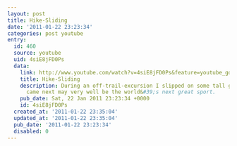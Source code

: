 ```yaml
---
layout: post
title: Hike-Sliding
date: '2011-01-22 23:23:34'
categories: post youtube
entry:
  id: 460
  source: youtube
  uid: 4siE8jFD0Ps
  data:
    link: http://www.youtube.com/watch?v=4siE8jFD0Ps&feature=youtube_gdata&hd=1
    title: Hike-Sliding
    description: During an off-trail-excursion I slipped on some tall grass.  What
      came next may very well be the world&#39;s next great sport.
    pub_date: Sat, 22 Jan 2011 23:23:34 +0000
    id: 4siE8jFD0Ps
  created_at: '2011-01-22 23:35:04'
  updated_at: '2011-01-22 23:35:04'
  pub_date: '2011-01-22 23:23:34'
  disabled: 0
---
```


